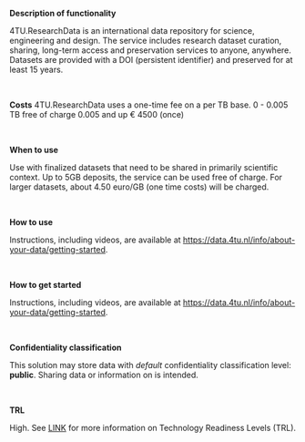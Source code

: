 **Description of functionality**

4TU.ResearchData is an international data repository for science, engineering and design. The service includes research dataset curation, sharing, long-term access and preservation services to anyone, anywhere. Datasets are provided with a DOI (persistent identifier) and preserved for at least 15 years.

&nbsp;

**Costs**
4TU.ResearchData uses a one-time fee on a per TB base. 
0 - 0.005 TB free of charge
0.005 and up € 4500  (once)

&nbsp;

**When to use**

Use with finalized datasets that need to be shared in primarily scientific context. Up to 5GB deposits, the service can be used free of charge. For larger datasets, about 4.50 euro/GB (one time costs) will be charged.

&nbsp;

**How to use**

Instructions, including videos, are available at https://data.4tu.nl/info/about-your-data/getting-started.

&nbsp;

**How to get started**

Instructions, including videos, are available at https://data.4tu.nl/info/about-your-data/getting-started.

&nbsp;

**Confidentiality classification**

This solution may store data with _default_ confidentiality classification level: __public__. Sharing data or information on is intended.

&nbsp;

**TRL**

High. See [LINK](/storage-finder/trl)  for more information on Technology Readiness Levels (TRL).
